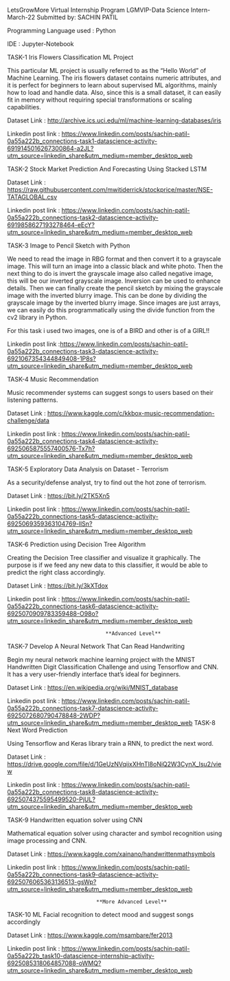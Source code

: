 LetsGrowMore Virtual Internship Program
LGMVIP-Data Science Intern-March-22
Submitted by: SACHIN PATIL

Programming Language used : Python

IDE : Jupyter-Notebook

TASK-1
Iris Flowers Classification ML Project

This particular ML project is usually referred to as the “Hello World” of Machine Learning. The iris flowers dataset contains numeric attributes, and it is perfect for beginners to learn about supervised ML algorithms, mainly how to load and handle data. Also, since this is a small dataset, it can easily fit in memory without requiring special transformations or scaling capabilities.

Dataset Link : http://archive.ics.uci.edu/ml/machine-learning-databases/iris

Linkedin post link : https://www.linkedin.com/posts/sachin-patil-0a55a222b_connections-task1-datascience-activity-6919145016267300864-a2JL?utm_source=linkedin_share&utm_medium=member_desktop_web

TASK-2
Stock Market Prediction And Forecasting Using Stacked LSTM

Dataset Link : https://raw.githubusercontent.com/mwitiderrick/stockprice/master/NSE-TATAGLOBAL.csv

Linkedin post link : https://www.linkedin.com/posts/sachin-patil-0a55a222b_connections-task2-datascience-activity-6919858627193278464-eEcY?utm_source=linkedin_share&utm_medium=member_desktop_web

TASK-3
Image to Pencil Sketch with Python

We need to read the image in RBG format and then convert it to a grayscale image. This will turn an image into a classic black and white photo. Then the next thing to do is invert the grayscale image also called negative image, this will be our inverted grayscale image. Inversion can be used to enhance details. Then we can finally create the pencil sketch by mixing the grayscale image with the inverted blurry image. This can be done by dividing the grayscale image by the inverted blurry image. Since images are just arrays, we can easily do this programmatically using the divide function from the cv2 library in Python.

For this task i used two images, one is of a BIRD and other is of a GIRL!!

Linkedin post link :https://www.linkedin.com/posts/sachin-patil-0a55a222b_connections-task3-datascience-activity-6921067354344849408-1P8s?utm_source=linkedin_share&utm_medium=member_desktop_web

TASK-4
Music Recommendation

Music recommender systems can suggest songs to users based on their listening patterns.

Dataset Link : https://www.kaggle.com/c/kkbox-music-recommendation-challenge/data

Linkedin post link : https://www.linkedin.com/posts/sachin-patil-0a55a222b_connections-task4-datascience-activity-6925065875557400576-Tx7h?utm_source=linkedin_share&utm_medium=member_desktop_web

TASK-5
Exploratory Data Analysis on Dataset - Terrorism

As a security/defense analyst, try to find out the hot zone of terrorism.

Dataset Link : https://bit.ly/2TK5Xn5

Linkedin post link : https://www.linkedin.com/posts/sachin-patil-0a55a222b_connections-task5-datascience-activity-6925069359363104769-llSn?utm_source=linkedin_share&utm_medium=member_desktop_web

TASK-6
Prediction using Decision Tree Algorithm

Creating the Decision Tree classifier and visualize it graphically. The purpose is if we feed any new data to this classifier, it would be able to predict the right class accordingly.

Dataset Link : https://bit.ly/3kXTdox

Linkedin post link : https://www.linkedin.com/posts/sachin-patil-0a55a222b_connections-task6-datascience-activity-6925070909783359488-O98o?utm_source=linkedin_share&utm_medium=member_desktop_web

                                    **Advanced Level**
TASK-7
Develop A Neural Network That Can Read Handwriting

Begin my neural network machine learning project with the MNIST Handwritten Digit Classification Challenge and using Tensorflow and CNN. It has a very user-friendly interface that’s ideal for beginners.

Dataset Link : https://en.wikipedia.org/wiki/MNIST_database

Linkedin post link : https://www.linkedin.com/posts/sachin-patil-0a55a222b_connections-task7-datascience-activity-6925072680790478848-2WDP?utm_source=linkedin_share&utm_medium=member_desktop_web
TASK-8
Next Word Prediction

Using Tensorflow and Keras library train a RNN, to predict the next word.

Dataset Link : https://drive.google.com/file/d/1GeUzNVqiixXHnTl8oNiQ2W3CynX_lsu2/view

Linkedin post link : https://www.linkedin.com/posts/sachin-patil-0a55a222b_connections-task8-datascience-activity-6925074375595499520-PjUL?utm_source=linkedin_share&utm_medium=member_desktop_web

TASK-9
Handwritten equation solver using CNN

Mathematical equation solver using character and symbol recognition using image processing and CNN.

Dataset Link : https://www.kaggle.com/xainano/handwrittenmathsymbols

Linkedin post link : https://www.linkedin.com/posts/sachin-patil-0a55a222b_connections-task9-datascience-activity-6925076065363136513-gsWp?utm_source=linkedin_share&utm_medium=member_desktop_web
                                 
                                 **More Advanced Level**
TASK-10
ML Facial recognition to detect mood and suggest songs accordingly

Dataset Link : https://www.kaggle.com/msambare/fer2013

Linkedin post link : https://www.linkedin.com/posts/sachin-patil-0a55a222b_task10-datascience-internship-activity-6925085318064857088-oWMQ?utm_source=linkedin_share&utm_medium=member_desktop_web                            



